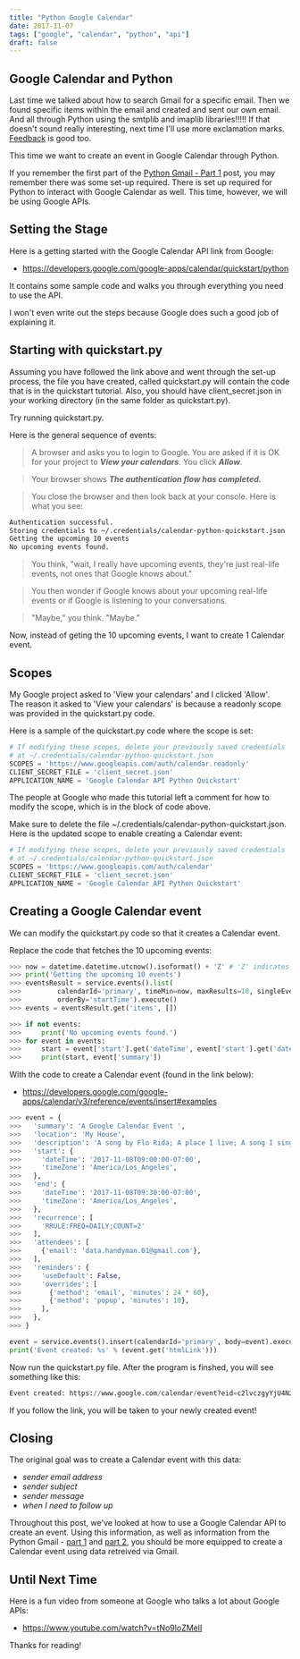 ```yaml
---
title: "Python Google Calendar"
date: 2017-11-07
tags: ["google", "calendar", "python", "api"]
draft: false
---
```


## Google Calendar and Python

Last time we talked about how to search Gmail for a specific email.  Then we found
specific items within the email and created and sent our own email.  And all through
Python using the smtplib and imaplib libraries!!!!!  If that doesn't sound really
interesting, next time I'll use more exclamation marks.  [Feedback](/contact/) is
good too.

This time we want to create an event in Google Calendar through Python.

If you remember the first part of the [Python Gmail - Part 1](/post/python-gmail1/)
post, you may remember there was some set-up required.  There is set up required
for Python to interact with Google Calendar as well.  This time, however,
 we will be using Google APIs.

## Setting the Stage

Here is a getting started with the Google Calendar API link from Google:

* https://developers.google.com/google-apps/calendar/quickstart/python

It contains some sample code and walks you through everything you need to use
the API.

I won't even write out the steps because Google does such a good job of
explaining it.  

## Starting with quickstart.py

Assuming you have followed the link above and went through the set-up process,
the file you have created, called quickstart.py will contain the code that
is in the quickstart tutorial.  Also, you should have client_secret.json in
your working directory (in the same folder as quickstart.py).

Try running quickstart.py.  

Here is the general sequence of events:

> A browser and asks you to login to Google.  You are asked if it is OK for your
project to ***View your calendars***.  You click ***Allow***.

> Your browser shows ***The authentication flow has completed.***  

> You close the browser and then look back at your console.  Here is
what you see:

```bash
Authentication successful.
Storing credentials to ~/.credentials/calendar-python-quickstart.json
Getting the upcoming 10 events
No upcoming events found.
```
> You think, "wait, I really have upcoming events, they're just real-life events,
not ones that Google knows about."  

> You then wonder if Google knows about your
upcoming real-life events or if Google is listening to your conversations.  

> "Maybe," you think.  "Maybe."

Now, instead of geting the 10 upcoming events, I want to create 1 Calendar event.

## Scopes

My Google project asked to 'View your calendars' and I clicked 'Allow'.  
The reason it asked to 'View your calendars' is because a readonly scope was
provided in the quickstart.py code.

Here is a sample of the quickstart.py code where the scope is set:

```python
# If modifying these scopes, delete your previously saved credentials
# at ~/.credentials/calendar-python-quickstart.json
SCOPES = 'https://www.googleapis.com/auth/calendar.readonly'
CLIENT_SECRET_FILE = 'client_secret.json'
APPLICATION_NAME = 'Google Calendar API Python Quickstart'
```

The people at Google who made this tutorial left a comment for how to modify
the scope, which is in the block of code above.

Make sure to delete the file ~/.credentials/calendar-python-quickstart.json.  Here
is the updated scope to enable creating a Calendar event:

```python
# If modifying these scopes, delete your previously saved credentials
# at ~/.credentials/calendar-python-quickstart.json
SCOPES = 'https://www.googleapis.com/auth/calendar'
CLIENT_SECRET_FILE = 'client_secret.json'
APPLICATION_NAME = 'Google Calendar API Python Quickstart'
```

## Creating a Google Calendar event

We can modify the quickstart.py code so that it creates a Calendar event.

Replace the code that fetches the 10 upcoming events:

```python
>>> now = datetime.datetime.utcnow().isoformat() + 'Z' # 'Z' indicates UTC time
>>> print('Getting the upcoming 10 events')
>>> eventsResult = service.events().list(
>>>         calendarId='primary', timeMin=now, maxResults=10, singleEvents=True,
>>>         orderBy='startTime').execute()
>>> events = eventsResult.get('items', [])

>>> if not events:
>>>     print('No upcoming events found.')
>>> for event in events:
>>>     start = event['start'].get('dateTime', event['start'].get('date'))
>>>     print(start, event['summary'])
```

With the code to create a Calendar event (found in the link below):

* https://developers.google.com/google-apps/calendar/v3/reference/events/insert#examples

```python
>>> event = {
>>>   'summary': 'A Google Calendar Event ',
>>>   'location': 'My House',
>>>   'description': 'A song by Flo Rida; A place I live; A song I sing at a place I live.',
>>>   'start': {
>>>     'dateTime': '2017-11-08T09:00:00-07:00',
>>>     'timeZone': 'America/Los_Angeles',
>>>   },
>>>   'end': {
>>>     'dateTime': '2017-11-08T09:30:00-07:00',
>>>     'timeZone': 'America/Los_Angeles',
>>>   },
>>>   'recurrence': [
>>>     'RRULE:FREQ=DAILY;COUNT=2'
>>>   ],
>>>   'attendees': [
>>>     {'email': 'data.handyman.01@gmail.com'},
>>>   ],
>>>   'reminders': {
>>>     'useDefault': False,
>>>     'overrides': [
>>>       {'method': 'email', 'minutes': 24 * 60},
>>>       {'method': 'popup', 'minutes': 10},
>>>     ],
>>>   },
>>> }

event = service.events().insert(calendarId='primary', body=event).execute()
print('Event created: %s' % (event.get('htmlLink')))
```

Now run the quickstart.py file.  After the program is finshed, you will see
something like this:
```python
Event created: https://www.google.com/calendar/event?eid=c2lvczgyYjU4N29qaWF1YW9zdW41Z21jdTBfMjAxNzExMDhUMTYwMDAwWiBkYXRhLmhhbmR5bWFuLjAxQG0
```

If you follow the link, you will be taken to your newly created event!

## Closing

The original goal was to create a Calendar event with this data:

* *sender email address*
* *sender subject*
* *sender message*
* *when I need to follow up*

Throughout this post, we've looked at how to use a Google Calendar API to
create an event.  Using this information, as well as information from the
Python Gmail - [part 1](/post/python-gmail1/) and [part 2](/post/python-gmail2/),
you should be more equipped to create a Calendar event using data
retreived via Gmail.

## Until Next Time

Here is a fun video from someone at Google who talks a lot about Google APIs:

* https://www.youtube.com/watch?v=tNo9IoZMelI

Thanks for reading!
